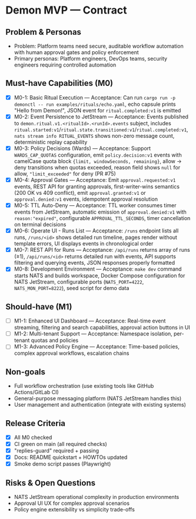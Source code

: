 # Demon MVP — Contract

## Problem & Personas
- Problem: Platform teams need secure, auditable workflow automation with human approval gates and policy enforcement
- Primary personas: Platform engineers, DevOps teams, security engineers requiring controlled automation

## Must-have Capabilities (M0)
- [x] M0-1: Basic Ritual Execution — Acceptance: Can run `cargo run -p demonctl -- run examples/rituals/echo.yaml`, echo capsule prints "Hello from Demon!", JSON event for `ritual.completed:v1` is emitted
- [x] M0-2: Event Persistence to JetStream — Acceptance: Events published to `demon.ritual.v1.<ritualId>.<runId>.events` subject, includes `ritual.started:v1`/`ritual.state.transitioned:v1`/`ritual.completed:v1`, `nats stream info RITUAL_EVENTS` shows non-zero message count, deterministic replay capability
- [x] M0-3: Policy Decisions (Wards) — Acceptance: Support `WARDS_CAP_QUOTAS` configuration, emit `policy.decision:v1` events with camelCase quota block `{limit, windowSeconds, remaining}`, allow → deny transitions when quotas exceeded, reason field shows `null` for allow, `"limit_exceeded"` for deny (PR #75)
- [x] M0-4: Approval Gates — Acceptance: Emit `approval.requested:v1` events, REST API for granting approvals, first-writer-wins semantics (200 OK vs 409 conflict), emit `approval.granted:v1` or `approval.denied:v1` events, idempotent approval resolution
- [x] M0-5: TTL Auto-Deny — Acceptance: TTL worker consumes timer events from JetStream, automatic emission of `approval.denied:v1` with `reason:"expired"`, configurable `APPROVAL_TTL_SECONDS`, timer cancellation on terminal decisions
- [x] M0-6: Operate UI - Runs List — Acceptance: `/runs` endpoint lists all runs, `/runs/<id>` shows detailed run timeline, pages render without template errors, UI displays events in chronological order
- [x] M0-7: REST API for Runs — Acceptance: `/api/runs` returns array of runs (≥1), `/api/runs/<id>` returns detailed run with events, API supports filtering and querying events, JSON responses properly formatted
- [x] M0-8: Development Environment — Acceptance: `make dev` command starts NATS and builds workspace, Docker Compose configuration for NATS JetStream, configurable ports (`NATS_PORT=4222`, `NATS_MON_PORT=8222`), seed script for demo data

## Should-have (M1)
- [ ] M1-1: Enhanced UI Dashboard — Acceptance: Real-time event streaming, filtering and search capabilities, approval action buttons in UI
- [ ] M1-2: Multi-tenant Support — Acceptance: Namespace isolation, per-tenant quotas and policies
- [ ] M1-3: Advanced Policy Engine — Acceptance: Time-based policies, complex approval workflows, escalation chains

## Non-goals
- Full workflow orchestration (use existing tools like GitHub Actions/GitLab CI)
- General-purpose messaging platform (NATS JetStream handles this)
- User management and authentication (integrate with existing systems)

## Release Criteria
- [x] All M0 checked
- [x] CI green on main (all required checks)
- [x] "replies-guard" required + passing
- [x] Docs: README quickstart + HOWTOs updated
- [x] Smoke demo script passes (Playwright)

## Risks & Open Questions
- NATS JetStream operational complexity in production environments
- Approval UI UX for complex approval scenarios
- Policy engine extensibility vs simplicity trade-offs
